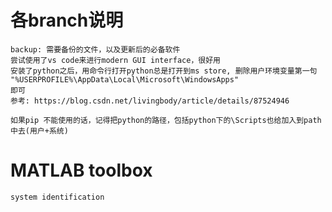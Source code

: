# 各branch说明
    backup: 需要备份的文件，以及更新后的必备软件
    尝试使用了vs code来进行modern GUI interface，很好用
    安装了python之后，用命令行打开python总是打开到ms store, 删除用户环境变量第一句
    "%USERPROFILE%\AppData\Local\Microsoft\WindowsApps"
    即可
    参考: https://blog.csdn.net/livingbody/article/details/87524946
    
    如果pip 不能使用的话，记得把python的路径，包括python下的\Scripts也给加入到path中去(用户+系统)

# MATLAB toolbox
    system identification

